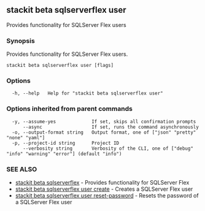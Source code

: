 ## stackit beta sqlserverflex user

Provides functionality for SQLServer Flex users

### Synopsis

Provides functionality for SQLServer Flex users.

```
stackit beta sqlserverflex user [flags]
```

### Options

```
  -h, --help   Help for "stackit beta sqlserverflex user"
```

### Options inherited from parent commands

```
  -y, --assume-yes             If set, skips all confirmation prompts
      --async                  If set, runs the command asynchronously
  -o, --output-format string   Output format, one of ["json" "pretty" "none" "yaml"]
  -p, --project-id string      Project ID
      --verbosity string       Verbosity of the CLI, one of ["debug" "info" "warning" "error"] (default "info")
```

### SEE ALSO

* [stackit beta sqlserverflex](./stackit_beta_sqlserverflex.md)	 - Provides functionality for SQLServer Flex
* [stackit beta sqlserverflex user create](./stackit_beta_sqlserverflex_user_create.md)	 - Creates a SQLServer Flex user
* [stackit beta sqlserverflex user reset-password](./stackit_beta_sqlserverflex_user_reset-password.md)	 - Resets the password of a SQLServer Flex user

